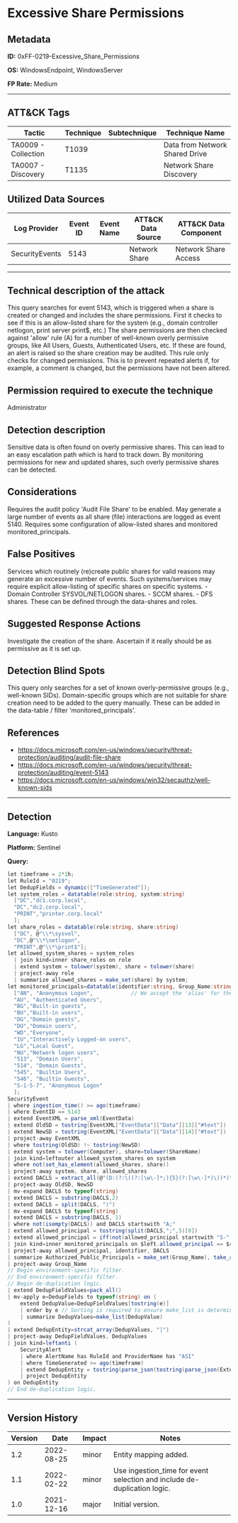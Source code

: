# Excessive Share Permissions

## Metadata
**ID:** 0xFF-0219-Excessive_Share_Permissions

**OS:** WindowsEndpoint, WindowsServer

**FP Rate:** Medium

---

## ATT&CK Tags

| Tactic | Technique | Subtechnique | Technique Name |
|---|---|---| --- |
| TA0009 - Collection | T1039 |  | Data from Network Shared Drive|
| TA0007 - Discovery | T1135 |  | Network Share Discovery|

## Utilized Data Sources

| Log Provider | Event ID | Event Name | ATT&CK Data Source | ATT&CK Data Component|
|---------|---------|----------|---------|---------|
|SecurityEvents|5143||Network Share|Network Share Access|
---

## Technical description of the attack
This query searches for event 5143, which is triggered when a share is created or changed and includes the share permissions. First it checks to see if this is an allow-listed share for the system (e.g., domain controller netlogon, print server print$, etc.) The share permissions are then checked against 'allow' rule (A) for a number of well-known overly permissive groups, like All Users, Guests, Authenticated Users, etc. If these are found, an alert is raised so the share creation may be audited. This rule only checks for changed permissions. This is to prevent repeated alerts if, for example, a comment is changed, but the permissions have not been altered.


## Permission required to execute the technique
Administrator

## Detection description
Sensitive data is often found on overly permissive shares. This can lead to an easy escalation path which is hard to track down. By monitoring permissions for new and updated shares, such overly permissive shares can be detected.


## Considerations
Requires the audit policy 'Audit File Share' to be enabled. May generate a large number of events as all share (file) interactions are logged as event 5140. Requires some configuration of allow-listed shares and monitored monitored_principals.


## False Positives
Services which routinely (re)create public shares for valid reasons may generate an excessive number of events. Such systems/services may require explicit allow-listing of specific shares on specific systems. - Domain Controller SYSVOL/NETLOGON shares. - SCCM shares. - DFS shares. These can be defined through the data-shares and roles.


## Suggested Response Actions
Investigate the creation of the share. Ascertain if it really should be as permissive as it is set up.


## Detection Blind Spots
This query only searches for a set of known overly-permissive groups (e.g., well-known SIDs). Domain-specific groups which are not suitable for share creation need to be added to the query manually. These can be added in the data-table / filter 'monitored_principals'.


## References
* https://docs.microsoft.com/en-us/windows/security/threat-protection/auditing/audit-file-share
* https://docs.microsoft.com/en-us/windows/security/threat-protection/auditing/event-5143
* https://docs.microsoft.com/en-us/windows/win32/secauthz/well-known-sids

---
## Detection

**Language:** Kusto

**Platform:** Sentinel

**Query:**
```C#
let timeframe = 2*1h;
let RuleId = "0219";
let DedupFields = dynamic(["TimeGenerated"]);
let system_roles = datatable(role:string, system:string)                  // Link roles to systems.
  ["DC","dc1.corp.local",
  "DC","dc2.corp.local",
  "PRINT","printer.corp.local"
  ];
let share_roles = datatable(role:string, share:string)                    // Link roles to shares.
  ["DC", @"\\*\sysvol",
  "DC",@"\\*\netlogon",
  "PRINT",@"\\*\print$"];
let allowed_system_shares = system_roles                                  // Link systems to shares.
  | join kind=inner share_roles on role
  | extend system = tolower(system), share = tolower(share)
  | project-away role
  | summarize allowed_shares = make_set(share) by system;
let monitored_principals=datatable(identifier:string, Group_Name:string)  // Define a data-table with groups to monitor.
  ["AN", "Anonymous Logon",            // We accept the 'alias' for these well-known SIDS.
  "AU", "Authenticated Users",
  "BG","Built-in guests",
  "BU","Built-in users",
  "DG","Domain guests",
  "DU","Domain users",
  "WD","Everyone",
  "IU","Interactively Logged-on users",
  "LG","Local Guest",
  "NU","Network logon users",
  "513", "Domain Users",                                                  // Support matching on the last part of a SID.
  "514", "Domain Guests",
  "545", "Builtin Users",
  "546", "Builtin Guests",
  "S-1-5-7", "Anonymous Logon"                                            // For the global SIDS, we accept them as-is.
  ];
SecurityEvent
| where ingestion_time() >= ago(timeframe)
| where EventID == 5143
| extend EventXML = parse_xml(EventData)
| extend OldSD = tostring(EventXML["EventData"]["Data"][13]["#text"])     // Grab the previous Security Descriptor.
| extend NewSD = tostring(EventXML["EventData"]["Data"][14]["#text"])     // Grab the new Security Descriptor.
| project-away EventXML
| where tostring(OldSD) !~ tostring(NewSD)                                // Don't bother with unchanged permissions.
| extend system = tolower(Computer), share=tolower(ShareName)             // Normalize system and share name for matching with allow-list.
| join kind=leftouter allowed_system_shares on system                     // Retrieve the allowed shares per system.
| where not(set_has_element(allowed_shares, share))                       // Check if the current share is an allowed share.
| project-away system, share, allowed_shares                              // Get rid of temporary fields.
| extend DACLS = extract_all(@"(D:(?:\((?:[\w\-]*;){5}(?:[\w\-]*)\))*)", tostring(NewSD)) // Grab all instances of D:(DACL), in case there are multiple sets.
| project-away OldSD, NewSD                                               // Get rid of data we no longer need.
| mv-expand DACLS to typeof(string)                                       // In case there are any duplicate/subsequent D: entries (e.g., D:<dacls>S:<sacls>D:<dacls>) split them out to individual D: sets.
| extend DACLS = substring(DACLS,2)                                       // Strip the leading D:.
| extend DACLS = split(DACLS, ")")                                        // Split the sets of DACLS ()() to an array of individual DACLS (). This removes the trailing ) character.
| mv-expand DACLS to typeof(string)                                       // Duplicate the records in such a way that only 1 DACL per record exist. We will aggregate them back later.
| extend DACLS = substring(DACLS, 1)                                      // Also remove the leading ( character.
| where not(isempty(DACLS)) and DACLS startswith "A;"                     // Remove any empty or non-allow DACLs.
| extend allowed_principal = tostring(split(DACLS,";",5)[0])              // Grab the SID what is affected by this DACL.
| extend allowed_principal = iff(not(allowed_principal startswith "S-" and string_size(allowed_principal) > 15), allowed_principal, split(allowed_principal,"-",countof(allowed_principal,"-"))[0]) // This line takes only the last part (e.g., 513) of a long SID, so you can refer to groups/users without needing to supply the full SID above.
| join kind=inner monitored_principals on $left.allowed_principal == $right.identifier // Join the found groups to the table of groups to be monitored above. Adds the more readable 'group_name).
| project-away allowed_principal, identifier, DACLS
| summarize Authorized_Public_Principals = make_set(Group_Name), take_any(*) by TimeGenerated, SourceComputerId, EventData // Summarize the fields back, making a set of the various group_name values for this record.
| project-away Group_Name
// Begin environment-specific filter.
// End environment-specific filter.
// Begin de-duplication logic.
| extend DedupFieldValues=pack_all()
| mv-apply e=DedupFields to typeof(string) on (
    extend DedupValue=DedupFieldValues[tostring(e)]
    | order by e // Sorting is required to ensure make_list is deterministic.
    | summarize DedupValues=make_list(DedupValue)
)
| extend DedupEntity=strcat_array(DedupValues, "|")
| project-away DedupFieldValues, DedupValues
| join kind=leftanti (
    SecurityAlert
    | where AlertName has RuleId and ProviderName has "ASI"
    | where TimeGenerated >= ago(timeframe)
    | extend DedupEntity = tostring(parse_json(tostring(parse_json(ExtendedProperties)["Custom Details"])).DedupEntity[0])
    | project DedupEntity
) on DedupEntity
// End de-duplication logic.
```

---

## Version History
| Version | Date | Impact | Notes |
|---------|------|--------|------|
| 1.2  | 2022-08-25| minor | Entity mapping added. |
| 1.1  | 2022-02-22| minor | Use ingestion_time for event selection and include de-duplication logic. |
| 1.0  | 2021-12-16| major | Initial version. |